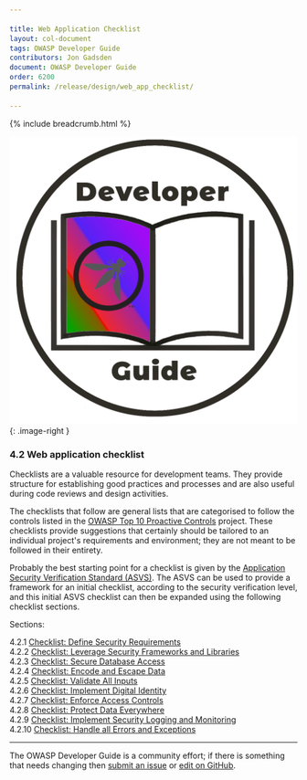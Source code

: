 ```yaml
---

title: Web Application Checklist
layout: col-document
tags: OWASP Developer Guide
contributors: Jon Gadsden
document: OWASP Developer Guide
order: 6200
permalink: /release/design/web_app_checklist/

---
```


{% include breadcrumb.html %}

<style type="text/css">
.image-right {
  height: 180px;
  display: block;
  margin-left: auto;
  margin-right: auto;
  float: right;
}
</style>

![Developer guide logo](../../../assets/images/dg_logo_bbd.png "OWASP Developer Guide"){: .image-right }

### 4.2 Web application checklist

Checklists are a valuable resource for development teams.
They provide structure for establishing good practices and processes
and are also useful during code reviews and design activities.

The checklists that follow are general lists that are categorised to follow the controls listed in the
[OWASP Top 10 Proactive Controls][proactive10] project.
These checklists provide suggestions that certainly should be tailored to
an individual project's requirements and environment; they are not meant to be followed in their entirety.

Probably the best starting point for a checklist is given by the [Application Security Verification Standard (ASVS)][asvs].
The ASVS can be used to provide a framework for an initial checklist, according to the security verification level,
and this initial ASVS checklist can then be expanded using the following checklist sections.

Sections:

4.2.1 [Checklist: Define Security Requirements](01-define-security-requirements.md)  
4.2.2 [Checklist: Leverage Security Frameworks and Libraries](02-frameworks-libraries.md)  
4.2.3 [Checklist: Secure Database Access](03-secure-database-access.md)  
4.2.4 [Checklist: Encode and Escape Data](04-encode-escape-data.md)  
4.2.5 [Checklist: Validate All Inputs](05-validate-inputs.md)  
4.2.6 [Checklist: Implement Digital Identity](06-digital-identity.md)  
4.2.7 [Checklist: Enforce Access Controls](07-access-controls.md)  
4.2.8 [Checklist: Protect Data Everywhere](08-protect-data.md)  
4.2.9 [Checklist: Implement Security Logging and Monitoring](09-logging-monitoring.md)  
4.2.10 [Checklist: Handle all Errors and Exceptions](10-handle-errors-exceptions.md)  

----

The OWASP Developer Guide is a community effort; if there is something that needs changing
then [submit an issue][issue0602] or [edit on GitHub][edit0602].

[edit0602]: https://github.com/OWASP/www-project-developer-guide/blob/main/draft/06-design/02-web-app-checklist/toc.md
[issue0602]: https://github.com/OWASP/www-project-developer-guide/issues/new?labels=enhancement&template=request.md&title=Update:%2006-design/02-web-app-checklist/00-toc
[asvs]: https://owasp.org/www-project-application-security-verification-standard/
[proactive10]: https://owasp.org/www-project-proactive-controls/
